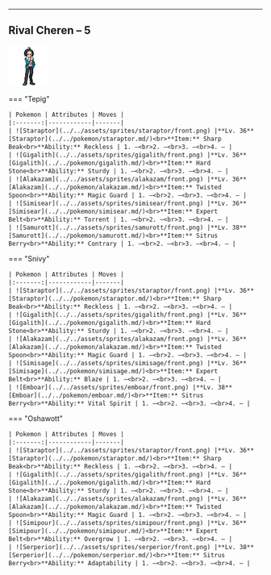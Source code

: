 ---

## Rival Cheren – 5

![Rival Cheren – 5](../../assets/important_trainers/cheren.png)

=== "Tepig"

    | Pokemon | Attributes | Moves |
    |:-------:|------------|-------|
    | ![Staraptor](../../assets/sprites/staraptor/front.png) |**Lv. 36** [Staraptor](../../pokemon/staraptor.md/)<br>**Item:** Sharp Beak<br>**Ability:** Reckless | 1. —<br>2. —<br>3. —<br>4. — |
    | ![Gigalith](../../assets/sprites/gigalith/front.png) |**Lv. 36** [Gigalith](../../pokemon/gigalith.md/)<br>**Item:** Hard Stone<br>**Ability:** Sturdy | 1. —<br>2. —<br>3. —<br>4. — |
    | ![Alakazam](../../assets/sprites/alakazam/front.png) |**Lv. 36** [Alakazam](../../pokemon/alakazam.md/)<br>**Item:** Twisted Spoon<br>**Ability:** Magic Guard | 1. —<br>2. —<br>3. —<br>4. — |
    | ![Simisear](../../assets/sprites/simisear/front.png) |**Lv. 36** [Simisear](../../pokemon/simisear.md/)<br>**Item:** Expert Belt<br>**Ability:** Torrent | 1. —<br>2. —<br>3. —<br>4. — |
    | ![Samurott](../../assets/sprites/samurott/front.png) |**Lv. 38** [Samurott](../../pokemon/samurott.md/)<br>**Item:** Sitrus Berry<br>**Ability:** Contrary | 1. —<br>2. —<br>3. —<br>4. — |
    

=== "Snivy"

    | Pokemon | Attributes | Moves |
    |:-------:|------------|-------|
    | ![Staraptor](../../assets/sprites/staraptor/front.png) |**Lv. 36** [Staraptor](../../pokemon/staraptor.md/)<br>**Item:** Sharp Beak<br>**Ability:** Reckless | 1. —<br>2. —<br>3. —<br>4. — |
    | ![Gigalith](../../assets/sprites/gigalith/front.png) |**Lv. 36** [Gigalith](../../pokemon/gigalith.md/)<br>**Item:** Hard Stone<br>**Ability:** Sturdy | 1. —<br>2. —<br>3. —<br>4. — |
    | ![Alakazam](../../assets/sprites/alakazam/front.png) |**Lv. 36** [Alakazam](../../pokemon/alakazam.md/)<br>**Item:** Twisted Spoon<br>**Ability:** Magic Guard | 1. —<br>2. —<br>3. —<br>4. — |
    | ![Simisage](../../assets/sprites/simisage/front.png) |**Lv. 36** [Simisage](../../pokemon/simisage.md/)<br>**Item:** Expert Belt<br>**Ability:** Blaze | 1. —<br>2. —<br>3. —<br>4. — |
    | ![Emboar](../../assets/sprites/emboar/front.png) |**Lv. 38** [Emboar](../../pokemon/emboar.md/)<br>**Item:** Sitrus Berry<br>**Ability:** Vital Spirit | 1. —<br>2. —<br>3. —<br>4. — |
    

=== "Oshawott"

    | Pokemon | Attributes | Moves |
    |:-------:|------------|-------|
    | ![Staraptor](../../assets/sprites/staraptor/front.png) |**Lv. 36** [Staraptor](../../pokemon/staraptor.md/)<br>**Item:** Sharp Beak<br>**Ability:** Reckless | 1. —<br>2. —<br>3. —<br>4. — |
    | ![Gigalith](../../assets/sprites/gigalith/front.png) |**Lv. 36** [Gigalith](../../pokemon/gigalith.md/)<br>**Item:** Hard Stone<br>**Ability:** Sturdy | 1. —<br>2. —<br>3. —<br>4. — |
    | ![Alakazam](../../assets/sprites/alakazam/front.png) |**Lv. 36** [Alakazam](../../pokemon/alakazam.md/)<br>**Item:** Twisted Spoon<br>**Ability:** Magic Guard | 1. —<br>2. —<br>3. —<br>4. — |
    | ![Simipour](../../assets/sprites/simipour/front.png) |**Lv. 36** [Simipour](../../pokemon/simipour.md/)<br>**Item:** Expert Belt<br>**Ability:** Overgrow | 1. —<br>2. —<br>3. —<br>4. — |
    | ![Serperior](../../assets/sprites/serperior/front.png) |**Lv. 38** [Serperior](../../pokemon/serperior.md/)<br>**Item:** Sitrus Berry<br>**Ability:** Adaptability | 1. —<br>2. —<br>3. —<br>4. — |
    

